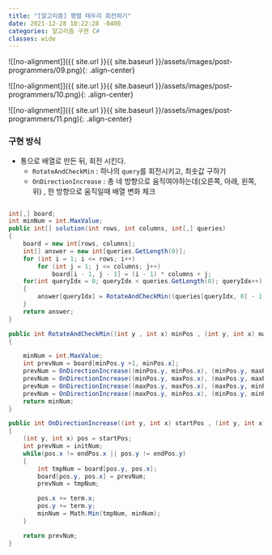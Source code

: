 ```yaml
---
title: "[알고리즘] 행렬 테두리 회전하기"
date: 2021-12-28 10:22:28 -0400
categories: 알고리즘 구현 C#
classes: wide
---
```



![[no-alignment]]({{ site.url }}{{ site.baseurl }}/assets/images/post-programmers/09.png){: .align-center}

![[no-alignment]]({{ site.url }}{{ site.baseurl }}/assets/images/post-programmers/10.png){: .align-center}

![[no-alignment]]({{ site.url }}{{ site.baseurl }}/assets/images/post-programmers/11.png){: .align-center}


### 구현 방식


- 통으로 배열로 만든 뒤, 회전 시킨다.
  - `RotateAndCheckMin` : 하나의 `query`를 회전시키고, 최솟값 구하기
  - `OnDirectionIncrease` : 총 네 방향으로 움직여야하는데(오른쪽, 아래, 왼쪽, 위) , 한 방향으로 움직일때 배열 변화 체크

```csharp

int[,] board;
int minNum = int.MaxValue;
public int[] solution(int rows, int columns, int[,] queries)
{
    board = new int[rows, columns];
    int[] answer = new int[queries.GetLength(0)];
    for (int i = 1; i <= rows; i++)
        for (int j = 1; j <= columns; j++)
            board[i - 1, j - 1] = (i - 1) * columns + j;
    for(int queryIdx = 0; queryIdx < queries.GetLength(0); queryIdx++)
    {
        answer[queryIdx] = RotateAndCheckMin((queries[queryIdx, 0] - 1, queries[queryIdx, 1] - 1), (queries[queryIdx, 2] - 1, queries[queryIdx, 3] - 1));
    }
    return answer;
}

public int RotateAndCheckMin((int y , int x) minPos , (int y, int x) maxPos)
{

    minNum = int.MaxValue;
    int prevNum = board[minPos.y +1, minPos.x];
    prevNum = OnDirectionIncrease((minPos.y, minPos.x), (minPos.y, maxPos.x), (0, 1), prevNum);
    prevNum = OnDirectionIncrease((minPos.y, maxPos.x), (maxPos.y, maxPos.x), (1, 0), prevNum);
    prevNum = OnDirectionIncrease((maxPos.y, maxPos.x), (maxPos.y, minPos.x), (0, -1), prevNum);
    prevNum = OnDirectionIncrease((maxPos.y, minPos.x), (minPos.y, minPos.x), (-1, 0), prevNum);
    return minNum;
}

public int OnDirectionIncrease((int y, int x) startPos , (int y, int x) endPos , (int y, int x) term, int initNum)
{
    (int y, int x) pos = startPos;
    int prevNum = initNum;
    while(pos.x != endPos.x || pos.y != endPos.y)
    {
        int tmpNum = board[pos.y, pos.x];
        board[pos.y, pos.x] = prevNum;
        prevNum = tmpNum;

        pos.x += term.x;
        pos.y += term.y;
        minNum = Math.Min(tmpNum, minNum);
    }

    return prevNum;
}

```
